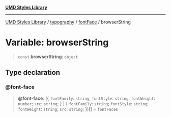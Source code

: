[**UMD Styles Library**](../../../../README.md)

***

[UMD Styles Library](../../../../README.md) / [typography](../../../README.md) / [fontFace](../README.md) / browserString

# Variable: browserString

> `const` **browserString**: `object`

## Type declaration

### @font-face

> **@font-face**: (\{ `fontFamily`: `string`; `fontStyle`: `string`; `fontWeight`: `number`; `src`: `string`; \} \| \{ `fontFamily`: `string`; `fontStyle`: `string`; `fontWeight`: `string`; `src`: `string`; \})[] = `fontFaces`

